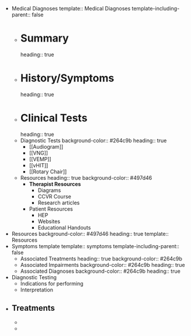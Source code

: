 - Medical Diagnoses
  template:: Medical Diagnoses
  template-including-parent:: false
	- # Summary
	  heading:: true
	- # History/Symptoms
	  heading:: true
	- # Clinical Tests
	  heading:: true
	- Diagnostic Tests
	  background-color:: #264c9b
	  heading:: true
		- [[Audiogram]]
		- [[VNG]]
		- [[VEMP]]
		- [[vHIT]]
		- [[Rotary Chair]]
	- Resources
	  heading:: true
	  background-color:: #497d46
		- **Therapist Resources**
			- Diagrams
			- CCVR Course
			- Research articles
		- Patient Resources
			- HEP
			- Websites
			- Educational Handouts
- Resources
  background-color:: #497d46
  heading:: true
  template:: Resources
- Symptoms template
  template:: symptoms
  template-including-parent:: false
	- Associated Treatments
	  heading:: true
	  background-color:: #264c9b
	- Associated Impairments
	  background-color:: #264c9b
	  heading:: true
	- Associated Diagnoses
	  background-color:: #264c9b
	  heading:: true
- Diagnostic Testing
	- Indications for performing
	- Interpretation
- Treatments
	-
	-
	-